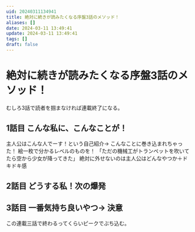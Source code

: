 ```yaml
---
uid: 20240311134941
title: 絶対に続きが読みたくなる序盤3話のメソッド！
aliases: []
date: 2024-03-11 13:49:41
update: 2024-03-11 13:49:41
tags: []
draft: false
---
```


# 絶対に続きが読みたくなる序盤3話のメソッド！
むしろ3話で読者を掴まなければ連載終了になる。


## 1話目 こんな私に、こんなことが！
主人公はこんな人でーす！という自己紹介→ こんなことに巻き込まれちゃった！
絵一枚で分かるレベルのものを！
「ただの機械工がトランペットを吹いてたら空から少女が降ってきた」
絶対に外せないのは主人公はどんなやつか＋ドキドキ感

## 2話目 どうする私！次の爆発


## 3話目 一番気持ち良いやつ→ 決意
この連載三話で終わるってくらいピークでぶち込む。
